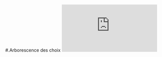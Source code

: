 #.Arborescence des choix
![SkyWeb](https://github.com/yoanvlt/VIOLLET-tp-web/blob/main/carte-mental.odt)

